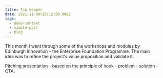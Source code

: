 ```yaml
---
title: Tab keeper
date: 2021-11-30T20:12:00.000Z
tags:
  - demo-content
  - simple-post
  - blog
---
```

This month I went through some of the workshops and modules by Edinburgh Innovation - the Enterprise Foundation Programme. The main idea was to refine the project's value proposition and validate it.

[Pitching presentation](https://uoe-my.sharepoint.com/:p:/g/personal/s2006146_ed_ac_uk/EdsnWsi7L7VFseh1RwkPegEBR2SZuhV_zVToD29xDlmQCg?e=bl2BLJ) - based on the principle of hook - problem - solution - CTA.
